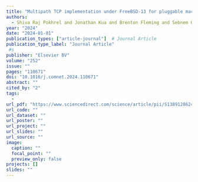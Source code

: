 ```yaml
---
title: "Multipath TCP implementation under FreeBSD-13 for pluggable machine learning models"
authors:
  - Shiva Raj Pokhrel and Jonathan Kua and Brenton Fleming and Sebnem Ozer and Jeff Howe and Anwar Walid
year: "2024"
date: "2024-01-01"
publication_types: ["article-journal"]  # Journal Article
publication_type_label: "Journal Article"
 #s
publisher: "Elsevier BV"
volume: "252"
issue: ""
pages: "110671"
doi: "10.1016/j.comnet.2024.110671"
abstract: ""
cited_by: "2"
tags:
  - 
url_pdf: "https://www.sciencedirect.com/science/article/pii/S1389128624005036"
url_code: ""
url_dataset: ""
url_poster: ""
url_project: ""
url_slides: ""
url_source: ""
image:
  caption: ""
  focal_point: ""
  preview_only: false
projects: []
slides: ""
---
```

